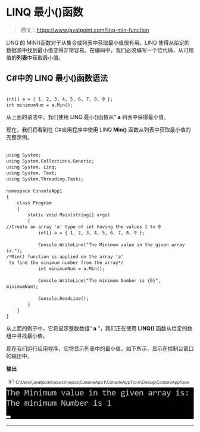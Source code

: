 # LINQ 最小()函数

> 原文：<https://www.javatpoint.com/linq-min-function>

LINQ 的 MIN()函数对于从集合或列表中获取最小值很有用。LINQ 使得从给定的数据源中找到最小值变得非常容易。在编码中，我们必须编写一个位代码，从可用值的**列表**中获取最小值。

## C#中的 LINQ 最小()函数语法

```

int[] a = { 1, 2, 3, 4, 5, 6, 7, 8, 9 };
int minimumNum = a.Min();

```

从上面的语法中，我们使用 LINQ 最小()函数从“ **a** 列表中获得最小值。

现在，我们将看到在 C#应用程序中使用 LINQ **Min()** 函数从列表中获取最小值的完整示例。

```

using System;
using System.Collections.Generic;
using System. Linq;
using System. Text;
using System.Threading.Tasks;

namespace ConsoleApp1
{
    class Program
    {
        static void Main(string[] args)
        {
//Create an array 'a' type of int having the values 1 to 9
            int[] a = { 1, 2, 3, 4, 5, 6, 7, 8, 9 };

            Console.WriteLine("The Minimum value in the given array is:");
/*Min() function is applied on the array 'a'
 to find the minimum number from the array*/
            int minimumNum = a.Min();

            Console.WriteLine("The minimum Number is {0}", minimumNum);

            Console.ReadLine();
        }
    }
}

```

从上面的例子中，它将显示整数数组“ **a** ”，我们正在使用 **LINQ()** 函数从给定的数组中寻找最小值。

现在我们运行应用程序，它将显示列表中的最小值，如下所示，显示在控制台窗口的输出中。

**输出**

![LINQ Min() Function](img/dc7a143624f1d7995a652962e5b302b2.png)

* * *